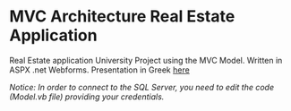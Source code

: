 # MVC Architecture Real Estate Application
Real Estate application University Project using the MVC Model. Written in ASPX .net Webforms. 
Presentation in Greek [here](presentation.pdf)

*Notice: In order to connect to the SQL Server, you need to edit the code (Model.vb file) providing your credentials.*

